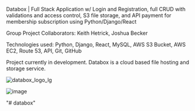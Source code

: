 Databox | Full Stack Application w/ Login and Registration, full CRUD with validations and access control, S3 file storage, and API payment for membership subscription using Python/Django/React

Group Project Collaborators: Keith Hetrick, Joshua Becker

Technologies used: Python, Django, React, MySQL, AWS S3 Bucket, AWS EC2, Route 53, API, Git, GitHub

Project currently in development. Databox is a cloud based file hosting and storage service. 

![databox_logo_lg](https://user-images.githubusercontent.com/98496684/197373955-cbe7722c-2985-4a45-bcc5-cb3ddcf981c7.png)

![image](https://user-images.githubusercontent.com/98496684/205559035-b80493b9-4296-49c2-9897-d6c604069a64.png)

"# databox" 


